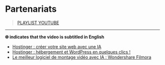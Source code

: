 # Partenariats

> [PLAYLIST YOUTUBE](https://www.youtube.com/playlist?list=PLrSOXFDHBtfF_WGMhMpYeE9OIvnjml8dJ)

---

**🌐 indicates that the video is subtitled in English**

+ [Hostinger : créer votre site web avec une IA](https://www.youtube.com/watch?v=-h6yAy_m0gE)
+ [Hostinger : hébergement et WordPress en quelques clics !](https://www.youtube.com/watch?v=MMpPUB1ACd0)
+ [Le meilleur logiciel de montage vidéo avec IA : Wondershare Filmora](https://www.youtube.com/watch?v=f0aG0BhNPSc)
